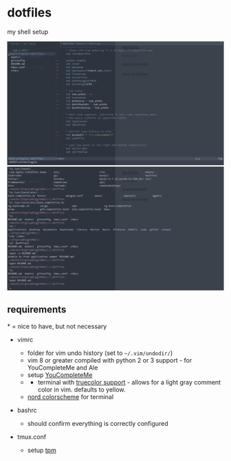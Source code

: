 # dotfiles
my shell setup

![alt text][vim-nerdtree]
![alt text][bash-prompt]


## requirements
\* = nice to have, but not necessary

- vimrc
  - folder for vim undo history (set to `~/.vim/undodir/`)
  - vim 8 or greater compiled with python 2 or 3 support - for YouCompleteMe and Ale
  - setup [YouCompleteMe][YouCompleteMe]
  - * terminal with [truecolor support][truecolor-support] - allows for a light gray comment color in vim. defaults to yellow.
  - [nord colorscheme][nord-colorscheme] for terminal

- bashrc
  - should confirm everything is correctly configured

- tmux.conf
  - setup [tpm][tpm]




[vim-nerdtree]: https://github.com/bigolu/dotfiles/raw/master/img/vim-nerdtree.png "vim-nerdtree"
[bash-prompt]: https://github.com/bigolu/dotfiles/raw/master/img/bash-prompt.png "bash-prompt"

[truecolor-support]: https://gist.github.com/XVilka/8346728
[nord-colorscheme]: https://github.com/arcticicestudio/nord
[tpm]: https://github.com/tmux-plugins/tpm
[YouCompleteMe]: https://github.com/Valloric/YouCompleteMe